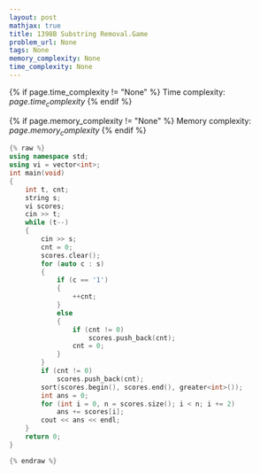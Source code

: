 ```yaml
---
layout: post
mathjax: true
title: 1398B Substring Removal.Game
problem_url: None
tags: None
memory_complexity: None
time_complexity: None
---
```




{% if page.time_complexity != "None" %}
Time complexity: ${{ page.time_complexity }}$
{% endif %}

{% if page.memory_complexity != "None" %}
Memory complexity: ${{ page.memory_complexity }}$
{% endif %}

```cpp
{% raw %}
using namespace std;
using vi = vector<int>;
int main(void)
{
    int t, cnt;
    string s;
    vi scores;
    cin >> t;
    while (t--)
    {
        cin >> s;
        cnt = 0;
        scores.clear();
        for (auto c : s)
        {
            if (c == '1')
            {
                ++cnt;
            }
            else
            {
                if (cnt != 0)
                    scores.push_back(cnt);
                cnt = 0;
            }
        }
        if (cnt != 0)
            scores.push_back(cnt);
        sort(scores.begin(), scores.end(), greater<int>());
        int ans = 0;
        for (int i = 0, n = scores.size(); i < n; i += 2)
            ans += scores[i];
        cout << ans << endl;
    }
    return 0;
}

{% endraw %}
```